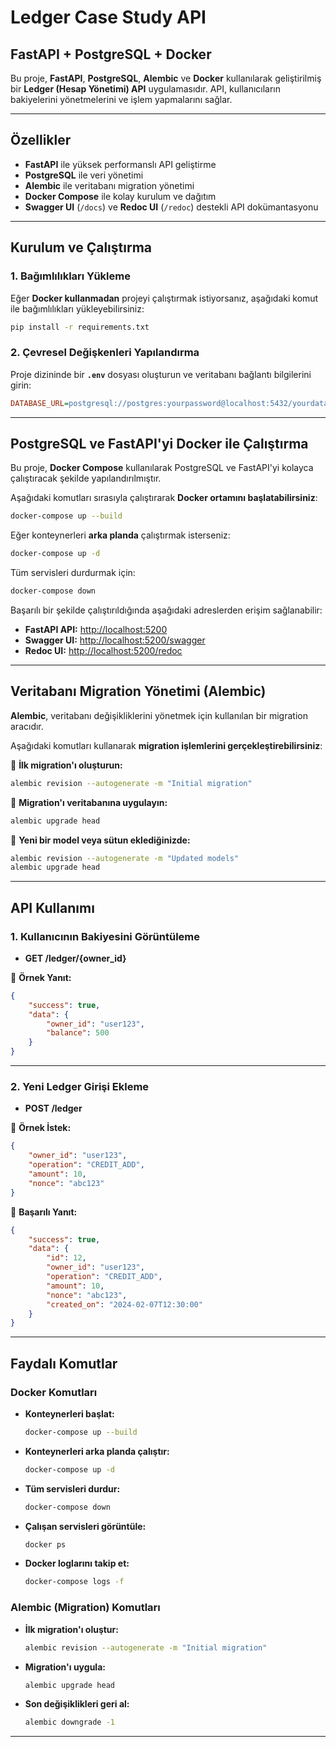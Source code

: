 ﻿# Ledger Case Study API

## FastAPI + PostgreSQL + Docker

Bu proje, **FastAPI**, **PostgreSQL**, **Alembic** ve **Docker** kullanılarak geliştirilmiş bir **Ledger (Hesap Yönetimi) API** uygulamasıdır. API, kullanıcıların bakiyelerini yönetmelerini ve işlem yapmalarını sağlar.

---

## **Özellikler**
- **FastAPI** ile yüksek performanslı API geliştirme
- **PostgreSQL** ile veri yönetimi
- **Alembic** ile veritabanı migration yönetimi
- **Docker Compose** ile kolay kurulum ve dağıtım
- **Swagger UI** (`/docs`) ve **Redoc UI** (`/redoc`) destekli API dokümantasyonu

---

## **Kurulum ve Çalıştırma**

### **1. Bağımlılıkları Yükleme**
Eğer **Docker kullanmadan** projeyi çalıştırmak istiyorsanız, aşağıdaki komut ile bağımlılıkları yükleyebilirsiniz:

```bash
pip install -r requirements.txt
```

### **2. Çevresel Değişkenleri Yapılandırma**
Proje dizininde bir **`.env`** dosyası oluşturun ve veritabanı bağlantı bilgilerini girin:

```ini
DATABASE_URL=postgresql://postgres:yourpassword@localhost:5432/yourdatabase
```

---

## **PostgreSQL ve FastAPI'yi Docker ile Çalıştırma**
Bu proje, **Docker Compose** kullanılarak PostgreSQL ve FastAPI'yi kolayca çalıştıracak şekilde yapılandırılmıştır.

Aşağıdaki komutları sırasıyla çalıştırarak **Docker ortamını başlatabilirsiniz**:

```bash
docker-compose up --build
```

Eğer konteynerleri **arka planda** çalıştırmak isterseniz:

```bash
docker-compose up -d
```

Tüm servisleri durdurmak için:

```bash
docker-compose down
```

Başarılı bir şekilde çalıştırıldığında aşağıdaki adreslerden erişim sağlanabilir:

- **FastAPI API:** [http://localhost:5200](http://localhost:5200)
- **Swagger UI:** [http://localhost:5200/swagger](http://localhost:5200/swagger)
- **Redoc UI:** [http://localhost:5200/redoc](http://localhost:5200/redoc)

---

## **Veritabanı Migration Yönetimi (Alembic)**

**Alembic**, veritabanı değişikliklerini yönetmek için kullanılan bir migration aracıdır.

Aşağıdaki komutları kullanarak **migration işlemlerini gerçekleştirebilirsiniz**:

📌 **İlk migration'ı oluşturun:**
```bash
alembic revision --autogenerate -m "Initial migration"
```

📌 **Migration'ı veritabanına uygulayın:**
```bash
alembic upgrade head
```

📌 **Yeni bir model veya sütun eklediğinizde:**
```bash
alembic revision --autogenerate -m "Updated models"
alembic upgrade head
```

---

## **API Kullanımı**

### **1. Kullanıcının Bakiyesini Görüntüleme**
- **GET /ledger/{owner_id}**

📌 **Örnek Yanıt:**
```json
{
    "success": true,
    "data": {
        "owner_id": "user123",
        "balance": 500
    }
}
```

---

### **2. Yeni Ledger Girişi Ekleme**
- **POST /ledger**

📌 **Örnek İstek:**
```json
{
    "owner_id": "user123",
    "operation": "CREDIT_ADD",
    "amount": 10,
    "nonce": "abc123"
}
```

📌 **Başarılı Yanıt:**
```json
{
    "success": true,
    "data": {
        "id": 12,
        "owner_id": "user123",
        "operation": "CREDIT_ADD",
        "amount": 10,
        "nonce": "abc123",
        "created_on": "2024-02-07T12:30:00"
    }
}
```

---

## **Faydalı Komutlar**

### **Docker Komutları**
- **Konteynerleri başlat:**  
  ```bash
  docker-compose up --build
  ```
- **Konteynerleri arka planda çalıştır:**  
  ```bash
  docker-compose up -d
  ```
- **Tüm servisleri durdur:**  
  ```bash
  docker-compose down
  ```
- **Çalışan servisleri görüntüle:**  
  ```bash
  docker ps
  ```
- **Docker loglarını takip et:**  
  ```bash
  docker-compose logs -f
  ```

### **Alembic (Migration) Komutları**
- **İlk migration'ı oluştur:**  
  ```bash
  alembic revision --autogenerate -m "Initial migration"
  ```
- **Migration'ı uygula:**  
  ```bash
  alembic upgrade head
  ```
- **Son değişiklikleri geri al:**  
  ```bash
  alembic downgrade -1
  ```

---
